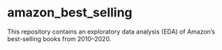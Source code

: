 # amazon_best_selling
This repository contains an exploratory data analysis (EDA) of Amazon’s best-selling books from 2010–2020.

